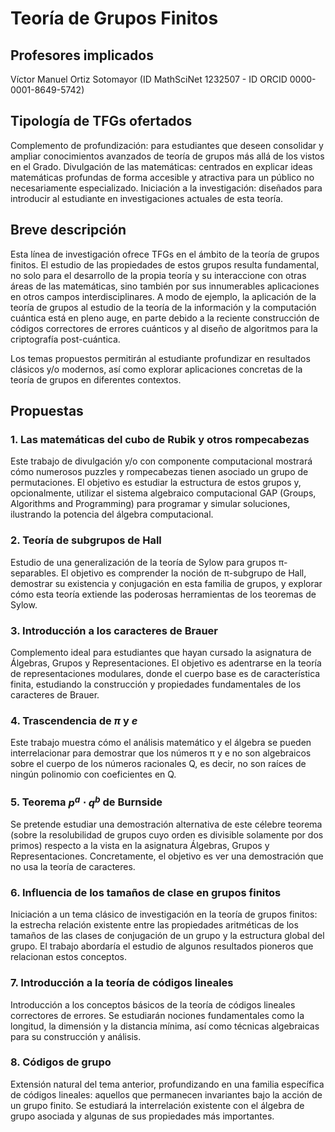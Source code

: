 # Teoría de Grupos Finitos

## Profesores implicados 

Víctor Manuel Ortiz Sotomayor (ID MathSciNet 1232507 - ID ORCID 0000-0001-8649-5742)

## Tipología de TFGs ofertados

Complemento de profundización: para estudiantes que deseen consolidar y ampliar conocimientos avanzados de teoría de grupos más allá de los vistos en el Grado.
Divulgación de las matemáticas: centrados en explicar ideas matemáticas profundas de forma accesible y atractiva para un público no necesariamente especializado.
Iniciación a la investigación: diseñados para introducir al estudiante en investigaciones actuales de esta teoría.

## Breve descripción

Esta línea de investigación ofrece TFGs en el ámbito de la teoría de grupos finitos. El estudio de las propiedades de estos grupos resulta fundamental, no solo para el desarrollo de la propia teoría y su interaccione con otras áreas de las matemáticas, sino también por sus innumerables aplicaciones en otros campos interdisciplinares. A modo de ejemplo, la aplicación de la teoría de grupos al estudio de la teoría de la información y la computación cuántica está en pleno auge, en parte debido a la reciente construcción de códigos correctores de errores cuánticos y al diseño de algoritmos para la criptografía post-cuántica.

Los temas propuestos permitirán al estudiante profundizar en resultados clásicos y/o modernos, así como explorar aplicaciones concretas de la teoría de grupos en diferentes contextos.


## Propuestas

### 1. Las matemáticas del cubo de Rubik y otros rompecabezas

Este trabajo de divulgación y/o con componente computacional mostrará cómo numerosos puzzles y rompecabezas tienen asociado un grupo de permutaciones. El objetivo es estudiar la estructura de estos grupos y, opcionalmente, utilizar el sistema algebraico computacional GAP (Groups, Algorithms and Programming) para programar y simular soluciones, ilustrando la potencia del álgebra computacional.

### 2. Teoría de subgrupos de Hall

Estudio de una generalización de la teoría de Sylow para grupos π-separables. El objetivo es comprender la noción de π-subgrupo de Hall, demostrar su existencia y conjugación en esta familia de grupos, y explorar cómo esta teoría extiende las poderosas herramientas de los teoremas de Sylow.


### 3. Introducción a los caracteres de Brauer

Complemento ideal para estudiantes que hayan cursado la asignatura de Álgebras, Grupos y Representaciones. El objetivo es adentrarse en la teoría de representaciones modulares, donde el cuerpo base es de característica finita, estudiando la construcción y propiedades fundamentales de los caracteres de Brauer.


### 4. Trascendencia de $\pi$ y $e$

Este trabajo muestra cómo el análisis matemático y el álgebra se pueden interrelacionar para demostrar que los números π y e no son algebraicos sobre el cuerpo de los números racionales Q, es decir, no son raíces de ningún polinomio con coeficientes en Q.


### 5. Teorema $p^a\cdot q^b$ de Burnside

Se pretende estudiar una demostración alternativa de este célebre teorema (sobre la resolubilidad de grupos cuyo orden es divisible solamente por dos primos) respecto a la vista en la asignatura Álgebras, Grupos y Representaciones. Concretamente, el objetivo es ver una demostración que no usa la teoría de caracteres. 

### 6. Influencia de los tamaños de clase en grupos finitos

Iniciación a un tema clásico de investigación en la teoría de grupos finitos: la estrecha relación existente entre las propiedades aritméticas de los tamaños de las clases de conjugación de un grupo y la estructura global del grupo. El trabajo abordaría el estudio de algunos resultados pioneros que relacionan estos conceptos.

### 7. Introducción a la teoría de códigos lineales

Introducción a los conceptos básicos de la teoría de códigos lineales correctores de errores. Se estudiarán nociones fundamentales como la longitud, la dimensión y la distancia mínima, así como técnicas algebraicas para su construcción y análisis.


### 8. Códigos de grupo

Extensión natural del tema anterior, profundizando en una familia específica de códigos lineales: aquellos que permanecen invariantes bajo la acción de un grupo finito. Se estudiará la interrelación existente con el álgebra de grupo asociada y algunas de sus propiedades más importantes.
